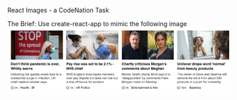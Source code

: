 React Images - a CodeNation Task

The Brief:
Use create-react-app to mimic the following image <br>
<img src="/briefImg.png" alt="screenshot of bbc news"></img>